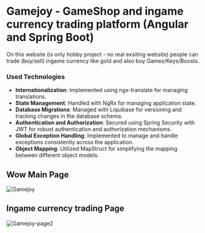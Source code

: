 # Gamejoy - GameShop and ingame currency trading platform (Angular and Spring Boot)
On this website (is only hobby project - no real exsiting website) people can trade (buy/sell) ingame currency like gold and also buy Games/Keys/Boosts.

### Used Technologies

- **Internationalization**: Implemented using ngx-translate for managing translations.
- **State Management**: Handled with NgRx for managing application state.
- **Database Migrations**: Managed with Liquibase for versioning and tracking changes in the database schema.
- **Authentication and Authorization**: Secured using Spring Security with JWT for robust authentication and authorization mechanisms.
- **Global Exception Handling**: Implemented to manage and handle exceptions consistently across the application.
- **Object Mapping**: Utilized MapStruct for simplifying the mapping between different object models.


## Wow Main Page
![Gamejoy](https://github.com/Bastian26/Gaming-and-ingame-currency-shop/assets/60541600/0a91cc71-0c2d-4ae7-8e03-62fed015046c)


## Ingame currency trading Page
![Gamejoy-page2](https://github.com/Bastian26/Gaming-and-ingame-currency-shop/assets/60541600/bc5a757e-8422-4cb9-9476-ddc91a5e7b12)




